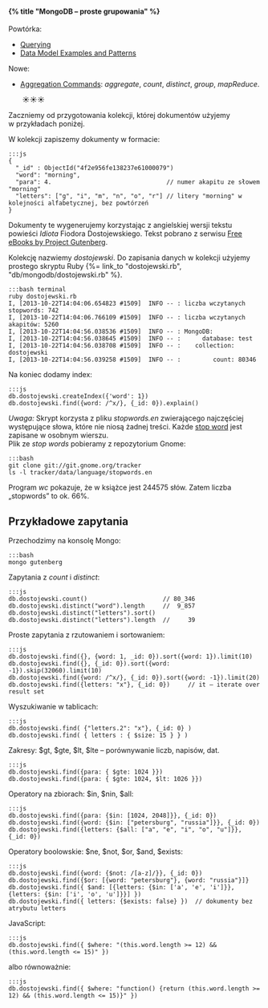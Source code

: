 #### {% title "MongoDB – proste grupowania" %}

Powtórka:

* [Querying](https://docs.mongodb.com/manual/tutorial/query-documents/)
* [Data Model Examples and Patterns](https://docs.mongodb.com/manual/applications/data-models/)

Nowe:

* [Aggregation Commands](https://docs.mongodb.com/master/reference/command/nav-aggregation/):
  *aggregate*, *count*, *distinct*, *group*, *mapReduce*.


       ☀☀☀


Zaczniemy od przygotowania kolekcji, której dokumentów użyjemy w przykładach poniżej.

W kolekcji zapiszemy dokumenty w formacie:

    :::js
    {
      "_id" : ObjectId("4f2e956fe138237e61000079")
      "word": "morning",
      "para": 4.                                // numer akapitu ze słowem "morning"
      "letters": ["g", "i", "m", "n", "o", "r"] // litery "morning" w kolejności alfabetycznej, bez powtórzeń
    }

Dokumenty te wygenerujemy korzystając z angielskiej wersji tekstu powieści
*Idiota* Fiodora Dostojewskiego. Tekst pobrano
z serwisu [Free eBooks by Project Gutenberg](http://www.gutenberg.org/ebooks/2638).

Kolekcję nazwiemy *dostojewski*.
Do zapisania danych w kolekcji użyjemy prostego skryptu Ruby
{%= link_to "dostojewski.rb", "db/mongodb/dostojewski.rb" %}.

    :::bash terminal
    ruby dostojewski.rb
    I, [2013-10-22T14:04:06.654823 #1509]  INFO -- : liczba wczytanych stopwords: 742
    I, [2013-10-22T14:04:06.766109 #1509]  INFO -- : liczba wczytanych akapitów: 5260
    I, [2013-10-22T14:04:56.038536 #1509]  INFO -- : MongoDB:
    I, [2013-10-22T14:04:56.038645 #1509]  INFO -- :      database: test
    I, [2013-10-22T14:04:56.038708 #1509]  INFO -- :    collection: dostojewski
    I, [2013-10-22T14:04:56.039258 #1509]  INFO -- :         count: 80346

Na koniec dodamy index:

    :::js
    db.dostojewski.createIndex({'word': 1})
    db.dostojewski.find({word: /^x/}, {_id: 0}).explain()

*Uwaga:* Skrypt korzysta z pliku *stopwords.en* zwierającego
najczęściej występujące słowa, które nie niosą żadnej treści.
Każde [stop word](http://pl.wikipedia.org/wiki/Wikipedia:Stopwords)
jest zapisane w osobnym wierszu.<br>
Plik ze *stop words* pobieramy z repozytorium Gnome:

    :::bash
    git clone git://git.gnome.org/tracker
    ls -l tracker/data/language/stopwords.en

Program *wc* pokazuje, że w książce jest 244575 słów.
Zatem liczba „stopwords” to ok. 66%.


## Przykładowe zapytania

Przechodzimy na konsolę Mongo:

    :::bash
    mongo gutenberg

Zapytania z *count* i *distinct*:

    :::js
    db.dostojewski.count()                     // 80_346
    db.dostojewski.distinct("word").length     //  9_857
    db.dostojewski.distinct("letters").sort()
    db.dostojewski.distinct("letters").length  //     39

Proste zapytania z rzutowaniem i sortowaniem:

    :::js
    db.dostojewski.find({}, {word: 1, _id: 0}).sort({word: 1}).limit(10)
    db.dostojewski.find({}, {_id: 0}).sort({word: -1}).skip(32060).limit(10)
    db.dostojewski.find({word: /^x/}, {_id: 0}).sort({word: -1}).limit(20)
    db.dostojewski.find({letters: "x"}, {_id: 0})     // it – iterate over result set

Wyszukiwanie w tablicach:

    :::js
    db.dostojewski.find( {"letters.2": "x"}, {_id: 0} )
    db.dostojewski.find( { letters : { $size: 15 } } )

Zakresy: $gt, $gte, $lt, $lte – porównywanie liczb, napisów, dat.

    :::js
    db.dostojewski.find({para: { $gte: 1024 }})
    db.dostojewski.find({para: { $gte: 1024, $lt: 1026 }})

Operatory na zbiorach: $in, $nin, $all:

    :::js
    db.dostojewski.find({para: {$in: [1024, 2048]}}, {_id: 0})
    db.dostojewski.find({word: {$in: ["petersburg", "russia"]}}, {_id: 0})
    db.dostojewski.find({letters: {$all: ["a", "e", "i", "o", "u"]}}, {_id: 0})

Operatory boolowskie: $ne, $not, $or, $and, $exists:

    :::js
    db.dostojewski.find({word: {$not: /[a-z]/}}, {_id: 0})
    db.dostojewski.find({$or: [{word: "petersburg"}, {word: "russia"}]}
    db.dostojewski.find({ $and: [{letters: {$in: ['a', 'e', 'i']}}, {letters: {$in: ['i', 'o', 'u']}}] })
    db.dostojewski.find({ letters: {$exists: false} })  // dokumenty bez atrybutu letters

JavaScript:

    :::js
    db.dostojewski.find({ $where: "(this.word.length >= 12) && (this.word.length <= 15)" })

albo równoważnie:

    :::js
    db.dostojewski.find({ $where: "function() {return (this.word.length >= 12) && (this.word.length <= 15)}" })
